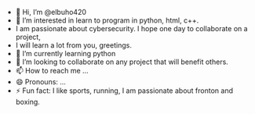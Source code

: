 - 👋 Hi, I’m @elbuho420
- 👀 I’m interested in learn to program in python, html, c++.
- I am passionate about cybersecurity. I hope one day to collaborate on a project,
- I will learn a lot from you, greetings.
- 🌱 I’m currently learning python
- 💞️ I’m looking to collaborate on any project that will benefit others.
- 📫 How to reach me ...
- 😄 Pronouns: ...
- ⚡ Fun fact: I like sports, running, I am passionate about fronton and boxing.

<!---
elbuho420/elbuho420 is a ✨ special ✨ repository because its `README.md` (this file) appears on your GitHub profile.
You can click the Preview link to take a look at your changes.
--->
